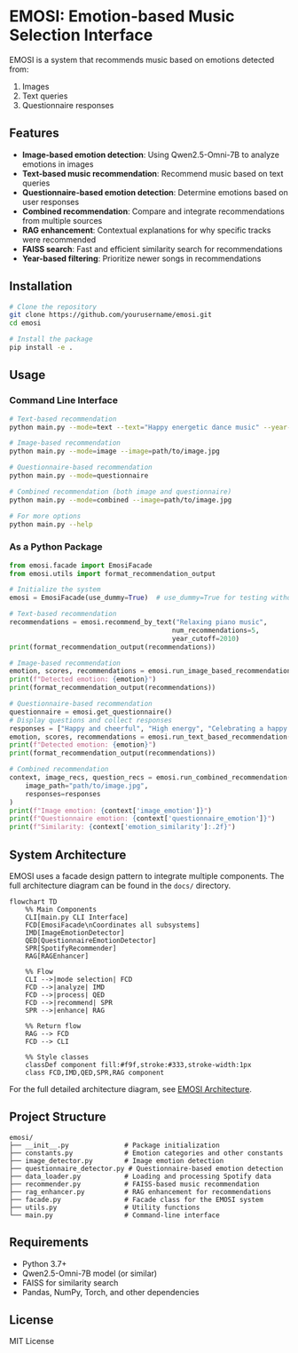 # EMOSI: Emotion-based Music Selection Interface

EMOSI is a system that recommends music based on emotions detected from:
1. Images
2. Text queries
3. Questionnaire responses

## Features

- **Image-based emotion detection**: Using Qwen2.5-Omni-7B to analyze emotions in images
- **Text-based music recommendation**: Recommend music based on text queries
- **Questionnaire-based emotion detection**: Determine emotions based on user responses
- **Combined recommendation**: Compare and integrate recommendations from multiple sources
- **RAG enhancement**: Contextual explanations for why specific tracks were recommended
- **FAISS search**: Fast and efficient similarity search for recommendations
- **Year-based filtering**: Prioritize newer songs in recommendations

## Installation

```bash
# Clone the repository
git clone https://github.com/yourusername/emosi.git
cd emosi

# Install the package
pip install -e .
```

## Usage

### Command Line Interface

```bash
# Text-based recommendation
python main.py --mode=text --text="Happy energetic dance music" --year-cutoff=2015

# Image-based recommendation
python main.py --mode=image --image=path/to/image.jpg

# Questionnaire-based recommendation
python main.py --mode=questionnaire

# Combined recommendation (both image and questionnaire)
python main.py --mode=combined --image=path/to/image.jpg

# For more options
python main.py --help
```

### As a Python Package

```python
from emosi.facade import EmosiFacade
from emosi.utils import format_recommendation_output

# Initialize the system
emosi = EmosiFacade(use_dummy=True)  # use_dummy=True for testing without a model

# Text-based recommendation
recommendations = emosi.recommend_by_text("Relaxing piano music", 
                                         num_recommendations=5, 
                                         year_cutoff=2010)
print(format_recommendation_output(recommendations))

# Image-based recommendation
emotion, scores, recommendations = emosi.run_image_based_recommendation("path/to/image.jpg")
print(f"Detected emotion: {emotion}")
print(format_recommendation_output(recommendations))

# Questionnaire-based recommendation
questionnaire = emosi.get_questionnaire()
# Display questions and collect responses
responses = ["Happy and cheerful", "High energy", "Celebrating a happy moment"]
emotion, scores, recommendations = emosi.run_text_based_recommendation(responses=responses)
print(f"Detected emotion: {emotion}")
print(format_recommendation_output(recommendations))

# Combined recommendation
context, image_recs, question_recs = emosi.run_combined_recommendation(
    image_path="path/to/image.jpg",
    responses=responses
)
print(f"Image emotion: {context['image_emotion']}")
print(f"Questionnaire emotion: {context['questionnaire_emotion']}")
print(f"Similarity: {context['emotion_similarity']:.2f}")
```

## System Architecture

EMOSI uses a facade design pattern to integrate multiple components. The full architecture diagram can be found in the `docs/` directory.

```mermaid
flowchart TD
    %% Main Components
    CLI[main.py CLI Interface]
    FCD[EmosiFacade\nCoordinates all subsystems]
    IMD[ImageEmotionDetector]
    QED[QuestionnaireEmotionDetector]
    SPR[SpotifyRecommender]
    RAG[RAGEnhancer]
    
    %% Flow
    CLI -->|mode selection| FCD
    FCD -->|analyze| IMD
    FCD -->|process| QED
    FCD -->|recommend| SPR
    SPR -->|enhance| RAG
    
    %% Return flow
    RAG --> FCD
    FCD --> CLI
    
    %% Style classes
    classDef component fill:#f9f,stroke:#333,stroke-width:1px
    class FCD,IMD,QED,SPR,RAG component
```

For the full detailed architecture diagram, see [EMOSI Architecture](docs/emosi-architecture.mmd).

## Project Structure
```
emosi/
├── __init__.py              # Package initialization
├── constants.py             # Emotion categories and other constants
├── image_detector.py        # Image emotion detection
├── questionnaire_detector.py # Questionnaire-based emotion detection
├── data_loader.py           # Loading and processing Spotify data
├── recommender.py           # FAISS-based music recommendation
├── rag_enhancer.py          # RAG enhancement for recommendations
├── facade.py                # Facade class for the EMOSI system
├── utils.py                 # Utility functions
└── main.py                  # Command-line interface
```

## Requirements

- Python 3.7+
- Qwen2.5-Omni-7B model (or similar)
- FAISS for similarity search
- Pandas, NumPy, Torch, and other dependencies

## License

MIT License
